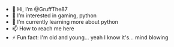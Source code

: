 - 👋 Hi, I’m @GruffThe87
- 👀 I’m interested in gaming, python
- 🌱 I’m currently learning more about python
- 📫 How to reach me here
- ⚡ Fun fact: I'm old and young... yeah I know it's... mind blowing

<!---
GruffThe87/GruffThe87 is a ✨ special ✨ repository because its `README.md` (this file) appears on your GitHub profile.
You can click the Preview link to take a look at your changes.
--->
